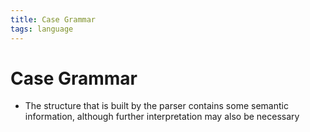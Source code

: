```yaml
---
title: Case Grammar
tags: language
---
```


# Case Grammar
- The structure that is built by the parser contains some semantic information, although further interpretation may also be necessary
























































































